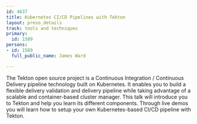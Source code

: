 ```yaml
---
id: 4637
title: Kubernetes CI/CD Pipelines with Tekton
layout: preso_details
track: tools and techniques
primary:
  id: 1589
persons:
- id: 1589
  full_public_name: James Ward

---
```

The Tekton open source project is a Continuous Integration / Continuous Delivery pipeline technology built on Kubernetes.  It enables you to build a flexible delivery validation and delivery pipeline while taking advantage of a scalable and container-based cluster manager.  This talk will introduce you to Tekton and help you learn its different components.  Through live demos you will learn how to setup your own Kubernetes-based CI/CD pipeline with Tekton.